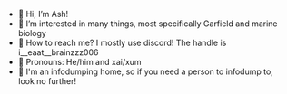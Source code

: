 - 🦊 Hi, I’m Ash!
- 🌳 I’m interested in many things, most specifically Garfield and marine biology 
- 🍁 How to reach me? I mostly use discord! The handle is i__eaat__brainzzz006
- 🌻 Pronouns: He/him and xai/xum
- 🐛 I'm an infodumping home, so if you need a person to infodump to, look no further!

<!---
KattyBatty2506/KattyBatty2506 is a ✨ special ✨ repository because its `README.md` (this file) appears on your GitHub profile.
You can click the Preview link to take a look at your changes.
--->

